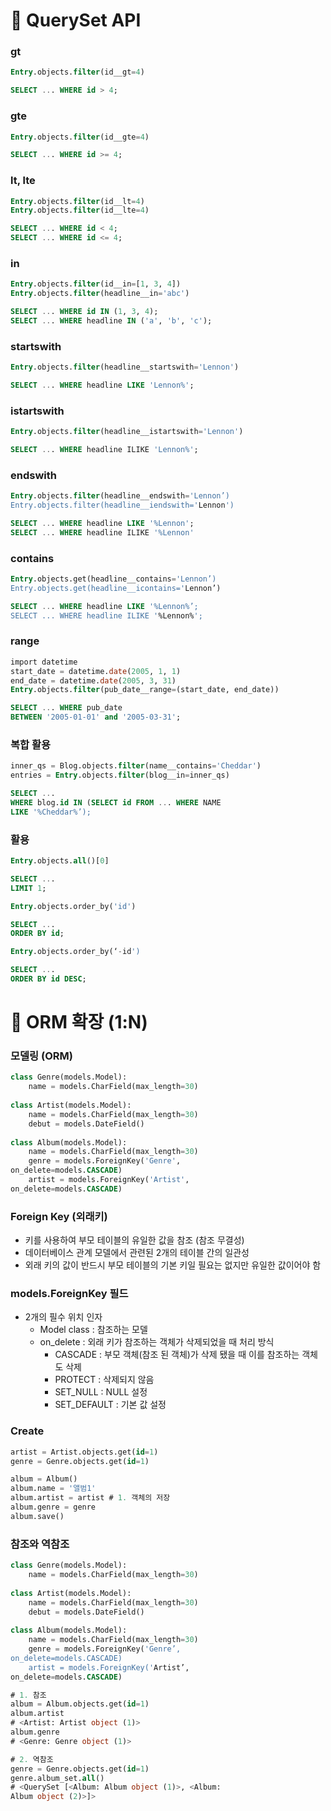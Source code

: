 # 📌 QuerySet API

### gt

``` sql
Entry.objects.filter(id__gt=4)
```

```sql
SELECT ... WHERE id > 4;
```



### gte

```sql
Entry.objects.filter(id__gte=4)
```

``` sql
SELECT ... WHERE id >= 4;
```



### lt, lte

```sql
Entry.objects.filter(id__lt=4)
Entry.objects.filter(id__lte=4)
```

```sql
SELECT ... WHERE id < 4;
SELECT ... WHERE id <= 4;
```



### in

```sql
Entry.objects.filter(id__in=[1, 3, 4])
Entry.objects.filter(headline__in='abc')
```

```sql
SELECT ... WHERE id IN (1, 3, 4);
SELECT ... WHERE headline IN ('a', 'b', 'c');
```



### startswith

```sql
Entry.objects.filter(headline__startswith='Lennon')
```

```sql
SELECT ... WHERE headline LIKE 'Lennon%';
```



### istartswith

``` sql
Entry.objects.filter(headline__istartswith='Lennon')
```

```sql
SELECT ... WHERE headline ILIKE 'Lennon%';
```



### endswith

```sql
Entry.objects.filter(headline__endswith='Lennon’)
Entry.objects.filter(headline__iendswith='Lennon')
```

```sql
SELECT ... WHERE headline LIKE '%Lennon';
SELECT ... WHERE headline ILIKE '%Lennon'
```



### contains

```sql
Entry.objects.get(headline__contains='Lennon’)
Entry.objects.get(headline__icontains='Lennon’)
```

```sql
SELECT ... WHERE headline LIKE '%Lennon%’;
SELECT ... WHERE headline ILIKE '%Lennon%';
```



### range

```sql
import datetime
start_date = datetime.date(2005, 1, 1)
end_date = datetime.date(2005, 3, 31)
Entry.objects.filter(pub_date__range=(start_date, end_date))
```

```sql
SELECT ... WHERE pub_date
BETWEEN '2005-01-01' and '2005-03-31';
```



### 복합 활용

```sql
inner_qs = Blog.objects.filter(name__contains='Cheddar')
entries = Entry.objects.filter(blog__in=inner_qs)
```

```sql
SELECT ... 
WHERE blog.id IN (SELECT id FROM ... WHERE NAME
LIKE '%Cheddar%’);
```



### 활용

```sql
Entry.objects.all()[0]
```

```sql
SELECT ... 
LIMIT 1;
```



```sql
Entry.objects.order_by('id')
```

```sql
SELECT ... 
ORDER BY id;
```



```sql
Entry.objects.order_by(‘-id')
```

```sql
SELECT ... 
ORDER BY id DESC;
```



# 📌 ORM 확장 (1:N)

### 모델링 (ORM)

```sql
class Genre(models.Model):
	name = models.CharField(max_length=30)
	
class Artist(models.Model):
	name = models.CharField(max_length=30)
	debut = models.DateField()
	
class Album(models.Model):
	name = models.CharField(max_length=30)
	genre = models.ForeignKey('Genre', 
on_delete=models.CASCADE)
	artist = models.ForeignKey('Artist', 
on_delete=models.CASCADE)
```



### Foreign Key (외래키)

- 키를 사용하여 부모 테이블의 유일한 값을 참조 (참조 무결성)
- 데이터베이스 관계 모델에서 관련된 2개의 테이블 간의 일관성
- 외래 키의 값이 반드시 부모 테이블의 기본 키일 필요는 없지만 유일한 값이어야 함



### models.ForeignKey 필드

- 2개의 필수 위치 인자
  - Model class : 참조하는 모델
  - on_delete : 외래 키가 참조하는 객체가 삭제되었을 때 처리 방식
    - CASCADE : 부모 객체(참조 된 객체)가 삭제 됐을 때 이를 참조하는 객체도 삭제
    - PROTECT : 삭제되지 않음
    - SET_NULL : NULL 설정
    - SET_DEFAULT : 기본 값 설정



### Create

```sql
artist = Artist.objects.get(id=1)
genre = Genre.objects.get(id=1)

album = Album() 
album.name = '앨범1'
album.artist = artist # 1. 객체의 저장
album.genre = genre
album.save()
```



### 참조와 역참조

``` sql
class Genre(models.Model):
	name = models.CharField(max_length=30)
	
class Artist(models.Model):
	name = models.CharField(max_length=30)
	debut = models.DateField()
	
class Album(models.Model):
	name = models.CharField(max_length=30)
	genre = models.ForeignKey('Genre’, 
on_delete=models.CASCADE)
	artist = models.ForeignKey('Artist’, 
on_delete=models.CASCADE)
```

```sql
# 1. 참조
album = Album.objects.get(id=1)
album.artist
# <Artist: Artist object (1)>
album.genre
# <Genre: Genre object (1)>

# 2. 역참조
genre = Genre.objects.get(id=1)
genre.album_set.all()
# <QuerySet [<Album: Album object (1)>, <Album: 
Album object (2)>]>
```

